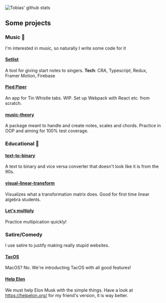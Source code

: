 ![Tobias' github stats](https://github-readme-stats.vercel.app/api?username=tskarhed&show_icons=true&theme=radical&count_private=true&include_all_commits=true&hide=stars)

## Some projects

### Music :musical_score:

I'm interested in music, so naturally I write some code for it

#### [Setlist](https://setlist.skarhed.com/)
A tool for giving start notes to singers.
__Tech__: CRA, Typescript, Redux, Framer Motion, Firebase

#### [Pied Piper](https://pied-piper.netlify.app/)
An app for Tin Whistle tabs. WIP. Set up Webpack with React etc. from scratch.

#### [music-theory](https://github.com/tskarhed/music-theory)
A package meant to handle and create notes, scales and chords. Practice in OOP and aiming for 100% test coverage.

### Educational :microscope:

#### [text-to-binary](http://text-to-binary.com/)

A text to binary and vice versa converter that doesn't look like it is from the 90s.

#### [visual-linear-transform](https://tskarhed.github.io/visual-linear-transform/)

Visualizes what a transformation matrix does. Good for first time linear algebra students.

#### [Let's multiply](https://tskarhed.github.io/lets-multiply/)

Practice multipication quickly!

### Satire/Comedy
I use satire to justify making really stupid websites.

#### [TacOS](https://tacos.dev/)
MacOS? No. We're introducting TacOS with all good features!

#### [Help Elon](https://tskarhed.github.io/help-elon/)
We must help Elon Musk with the simple things. Have a look at https://helpelon.org/ for my friend's version, it is way better.



<!--
**tskarhed/tskarhed** is a ✨ _special_ ✨ repository because its `README.md` (this file) appears on your GitHub profile.

Here are some ideas to get you started:

- 🔭 I’m currently working on ...
- 🌱 I’m currently learning ...
- 👯 I’m looking to collaborate on ...
- 🤔 I’m looking for help with ...
- 💬 Ask me about ...
- 📫 How to reach me: ...
- 😄 Pronouns: ...
- ⚡ Fun fact: ...
-->
